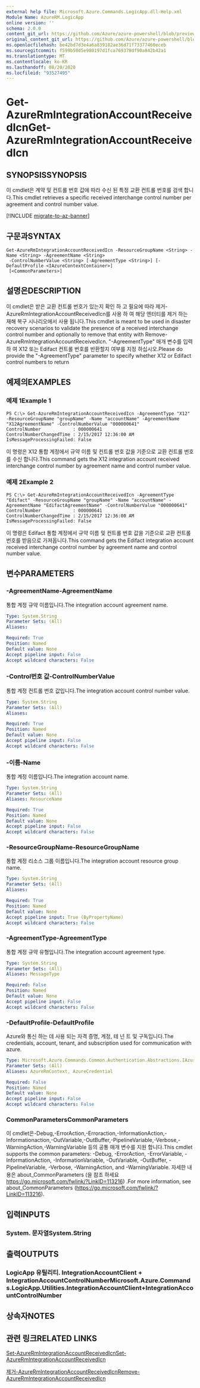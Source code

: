 ```yaml
---
external help file: Microsoft.Azure.Commands.LogicApp.dll-Help.xml
Module Name: AzureRM.LogicApp
online version: ''
schema: 2.0.0
content_git_url: https://github.com/Azure/azure-powershell/blob/preview/src/ResourceManager/LogicApp/Commands.LogicApp/help/Get-AzureRmIntegrationAccountReceivedIcn.md
original_content_git_url: https://github.com/Azure/azure-powershell/blob/preview/src/ResourceManager/LogicApp/Commands.LogicApp/help/Get-AzureRmIntegrationAccountReceivedIcn.md
ms.openlocfilehash: be42bd7d3e4a6a839182ae36d71f73377460eceb
ms.sourcegitcommit: f599b50d5e980197d1fca769378df90a842b42a1
ms.translationtype: MT
ms.contentlocale: ko-KR
ms.lasthandoff: 08/20/2020
ms.locfileid: "93527495"
---
```

# <span data-ttu-id="d5da8-101">Get-AzureRmIntegrationAccountReceivedIcn</span><span class="sxs-lookup"><span data-stu-id="d5da8-101">Get-AzureRmIntegrationAccountReceivedIcn</span></span>

## <span data-ttu-id="d5da8-102">SYNOPSIS</span><span class="sxs-lookup"><span data-stu-id="d5da8-102">SYNOPSIS</span></span>
<span data-ttu-id="d5da8-103">이 cmdlet은 계약 및 컨트롤 번호 값에 따라 수신 된 특정 교환 컨트롤 번호를 검색 합니다.</span><span class="sxs-lookup"><span data-stu-id="d5da8-103">This cmdlet retrieves a specific received interchange control number per agreement and control number value.</span></span>

[!INCLUDE [migrate-to-az-banner](../../includes/migrate-to-az-banner.md)]

## <span data-ttu-id="d5da8-104">구문과</span><span class="sxs-lookup"><span data-stu-id="d5da8-104">SYNTAX</span></span>

```
Get-AzureRmIntegrationAccountReceivedIcn -ResourceGroupName <String> -Name <String> -AgreementName <String>
 -ControlNumberValue <String> [-AgreementType <String>] [-DefaultProfile <IAzureContextContainer>]
 [<CommonParameters>]
```

## <span data-ttu-id="d5da8-105">설명은</span><span class="sxs-lookup"><span data-stu-id="d5da8-105">DESCRIPTION</span></span>
<span data-ttu-id="d5da8-106">이 cmdlet은 받은 교환 컨트롤 번호가 있는지 확인 하 고 필요에 따라 제거-AzureRmIntegrationAccountReceivedIcn를 사용 하 여 해당 엔터티를 제거 하는 재해 복구 시나리오에서 사용 됩니다.</span><span class="sxs-lookup"><span data-stu-id="d5da8-106">This cmdlet is meant to be used in disaster recovery scenarios to validate the presence of a received interchange control number and optionally to remove that entity with Remove-AzureRmIntegrationAccountReceivedIcn.</span></span>
<span data-ttu-id="d5da8-107">"-AgreementType" 매개 변수를 입력 하 여 X12 또는 Edifact 컨트롤 번호를 반환할지 여부를 지정 하십시오.</span><span class="sxs-lookup"><span data-stu-id="d5da8-107">Please do provide the "-AgreementType" parameter to specify whether X12 or Edifact control numbers to return</span></span>

## <span data-ttu-id="d5da8-108">예제의</span><span class="sxs-lookup"><span data-stu-id="d5da8-108">EXAMPLES</span></span>

### <span data-ttu-id="d5da8-109">예제 1</span><span class="sxs-lookup"><span data-stu-id="d5da8-109">Example 1</span></span>
```
PS C:\> Get-AzureRmIntegrationAccountReceivedIcn -AgreementType "X12" -ResourceGroupName "groupName" -Name "accountName" -AgreementName "X12AgreementName" -ControlNumberValue "000000641"
ControlNumber            : 000000641
ControlNumberChangedTime : 2/15/2017 12:36:00 AM
IsMessageProcessingFailed: False
```

<span data-ttu-id="d5da8-110">이 명령은 X12 통합 계정에서 규약 이름 및 컨트롤 번호 값을 기준으로 교환 컨트롤 번호를 수신 합니다.</span><span class="sxs-lookup"><span data-stu-id="d5da8-110">This command gets the X12 integration account received interchange control number by agreement name and control number value.</span></span>

### <span data-ttu-id="d5da8-111">예제 2</span><span class="sxs-lookup"><span data-stu-id="d5da8-111">Example 2</span></span>
```
PS C:\> Get-AzureRmIntegrationAccountReceivedIcn -AgreementType "Edifact" -ResourceGroupName "groupName" -Name "accountName" -AgreementName "EdifactAgreementName" -ControlNumberValue "000000641"
ControlNumber            : 000000641
ControlNumberChangedTime : 2/15/2017 12:36:00 AM
IsMessageProcessingFailed: False
```

<span data-ttu-id="d5da8-112">이 명령은 Edifact 통합 계정에서 규약 이름 및 컨트롤 번호 값을 기준으로 교환 컨트롤 번호를 받음으로 가져옵니다.</span><span class="sxs-lookup"><span data-stu-id="d5da8-112">This command gets the Edifact integration account received interchange control number by agreement name and control number value.</span></span>

## <span data-ttu-id="d5da8-113">변수</span><span class="sxs-lookup"><span data-stu-id="d5da8-113">PARAMETERS</span></span>

### <span data-ttu-id="d5da8-114">-AgreementName</span><span class="sxs-lookup"><span data-stu-id="d5da8-114">-AgreementName</span></span>
<span data-ttu-id="d5da8-115">통합 계정 규약 이름입니다.</span><span class="sxs-lookup"><span data-stu-id="d5da8-115">The integration account agreement name.</span></span>

```yaml
Type: System.String
Parameter Sets: (All)
Aliases: 

Required: True
Position: Named
Default value: None
Accept pipeline input: False
Accept wildcard characters: False
```

### <span data-ttu-id="d5da8-116">-Control번호 값</span><span class="sxs-lookup"><span data-stu-id="d5da8-116">-ControlNumberValue</span></span>
<span data-ttu-id="d5da8-117">통합 계정 컨트롤 번호 값입니다.</span><span class="sxs-lookup"><span data-stu-id="d5da8-117">The integration account control number value.</span></span>

```yaml
Type: System.String
Parameter Sets: (All)
Aliases: 

Required: True
Position: Named
Default value: None
Accept pipeline input: False
Accept wildcard characters: False
```

### <span data-ttu-id="d5da8-118">-이름</span><span class="sxs-lookup"><span data-stu-id="d5da8-118">-Name</span></span>
<span data-ttu-id="d5da8-119">통합 계정 이름입니다.</span><span class="sxs-lookup"><span data-stu-id="d5da8-119">The integration account name.</span></span>

```yaml
Type: System.String
Parameter Sets: (All)
Aliases: ResourceName

Required: True
Position: Named
Default value: None
Accept pipeline input: False
Accept wildcard characters: False
```

### <span data-ttu-id="d5da8-120">-ResourceGroupName</span><span class="sxs-lookup"><span data-stu-id="d5da8-120">-ResourceGroupName</span></span>
<span data-ttu-id="d5da8-121">통합 계정 리소스 그룹 이름입니다.</span><span class="sxs-lookup"><span data-stu-id="d5da8-121">The integration account resource group name.</span></span>

```yaml
Type: System.String
Parameter Sets: (All)
Aliases: 

Required: True
Position: Named
Default value: None
Accept pipeline input: True (ByPropertyName)
Accept wildcard characters: False
```

### <span data-ttu-id="d5da8-122">-AgreementType</span><span class="sxs-lookup"><span data-stu-id="d5da8-122">-AgreementType</span></span>
<span data-ttu-id="d5da8-123">통합 계정 규약 유형입니다.</span><span class="sxs-lookup"><span data-stu-id="d5da8-123">The integration account agreement type.</span></span>

```yaml
Type: System.String
Parameter Sets: (All)
Aliases: MessageType

Required: False
Position: Named
Default value: None
Accept pipeline input: False
Accept wildcard characters: False
```

### <span data-ttu-id="d5da8-124">-DefaultProfile</span><span class="sxs-lookup"><span data-stu-id="d5da8-124">-DefaultProfile</span></span>
<span data-ttu-id="d5da8-125">Azure와 통신 하는 데 사용 되는 자격 증명, 계정, 테 넌 트 및 구독입니다.</span><span class="sxs-lookup"><span data-stu-id="d5da8-125">The credentials, account, tenant, and subscription used for communication with azure.</span></span>

```yaml
Type: Microsoft.Azure.Commands.Common.Authentication.Abstractions.IAzureContextContainer
Parameter Sets: (All)
Aliases: AzureRmContext, AzureCredential

Required: False
Position: Named
Default value: None
Accept pipeline input: False
Accept wildcard characters: False
```

### <span data-ttu-id="d5da8-126">CommonParameters</span><span class="sxs-lookup"><span data-stu-id="d5da8-126">CommonParameters</span></span>
<span data-ttu-id="d5da8-127">이 cmdlet은-Debug,-ErrorAction,-Erroraction,-InformationAction,-Informationaction,-OutVariable,-OutBuffer,-PipelineVariable,-Verbose,-WarningAction,-WarningVariable 등의 공통 매개 변수를 지원 합니다.</span><span class="sxs-lookup"><span data-stu-id="d5da8-127">This cmdlet supports the common parameters: -Debug, -ErrorAction, -ErrorVariable, -InformationAction, -InformationVariable, -OutVariable, -OutBuffer, -PipelineVariable, -Verbose, -WarningAction, and -WarningVariable.</span></span> <span data-ttu-id="d5da8-128">자세한 내용은 about_CommonParameters (을 참조 하세요 https://go.microsoft.com/fwlink/?LinkID=113216) .</span><span class="sxs-lookup"><span data-stu-id="d5da8-128">For more information, see about_CommonParameters (https://go.microsoft.com/fwlink/?LinkID=113216).</span></span>

## <span data-ttu-id="d5da8-129">입력</span><span class="sxs-lookup"><span data-stu-id="d5da8-129">INPUTS</span></span>

### <span data-ttu-id="d5da8-130">System. 문자열</span><span class="sxs-lookup"><span data-stu-id="d5da8-130">System.String</span></span>

## <span data-ttu-id="d5da8-131">출력</span><span class="sxs-lookup"><span data-stu-id="d5da8-131">OUTPUTS</span></span>

### <span data-ttu-id="d5da8-132">LogicApp 유틸리티. IntegrationAccountClient + IntegrationAccountControlNumber</span><span class="sxs-lookup"><span data-stu-id="d5da8-132">Microsoft.Azure.Commands.LogicApp.Utilities.IntegrationAccountClient+IntegrationAccountControlNumber</span></span>

## <span data-ttu-id="d5da8-133">상속자</span><span class="sxs-lookup"><span data-stu-id="d5da8-133">NOTES</span></span>

## <span data-ttu-id="d5da8-134">관련 링크</span><span class="sxs-lookup"><span data-stu-id="d5da8-134">RELATED LINKS</span></span>

[<span data-ttu-id="d5da8-135">Set-AzureRmIntegrationAccountReceivedIcn</span><span class="sxs-lookup"><span data-stu-id="d5da8-135">Set-AzureRmIntegrationAccountReceivedIcn</span></span>](./Set-AzureRmIntegrationAccountReceivedIcn.md)

[<span data-ttu-id="d5da8-136">제거-AzureRmIntegrationAccountReceivedIcn</span><span class="sxs-lookup"><span data-stu-id="d5da8-136">Remove-AzureRmIntegrationAccountReceivedIcn</span></span>](./Remove-AzureRmIntegrationAccountReceivedIcn.md)
